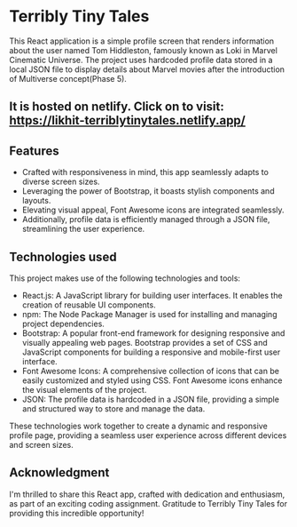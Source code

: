 # Terribly Tiny Tales

This React application is a simple profile screen that renders information about the user named Tom Hiddleston, famously known as Loki in Marvel Cinematic Universe. The project uses hardcoded profile data stored in a local JSON file to display details about Marvel movies after the introduction of Multiverse concept(Phase 5).

## It is hosted on netlify. Click on to visit: https://likhit-terriblytinytales.netlify.app/

## Features
- Crafted with responsiveness in mind, this app seamlessly adapts to diverse screen sizes.
- Leveraging the power of Bootstrap, it boasts stylish components and layouts.
- Elevating visual appeal, Font Awesome icons are integrated seamlessly.
- Additionally, profile data is efficiently managed through a JSON file, streamlining the user experience.

## Technologies used

This project makes use of the following technologies and tools:
 
 - React.js: A JavaScript library for building user interfaces. It enables the creation of reusable UI components.
 - npm: The Node Package Manager is used for installing and managing project dependencies.
 - Bootstrap: A popular front-end framework for designing responsive and visually appealing web pages. Bootstrap provides a set of CSS and JavaScript components for building a responsive 
   and mobile-first user interface.
 - Font Awesome Icons: A comprehensive collection of icons that can be easily customized and styled using CSS. Font Awesome icons enhance the visual elements of the project.
 - JSON: The profile data is hardcoded in a JSON file, providing a simple and structured way to store and manage the data.
 
These technologies work together to create a dynamic and responsive profile page, providing a seamless user experience across different devices and screen sizes.

 ## Acknowledgment
 I'm thrilled to share this React app, crafted with dedication and enthusiasm, as part of an exciting coding assignment. Gratitude to Terribly Tiny Tales for providing this incredible 
 opportunity!

 



